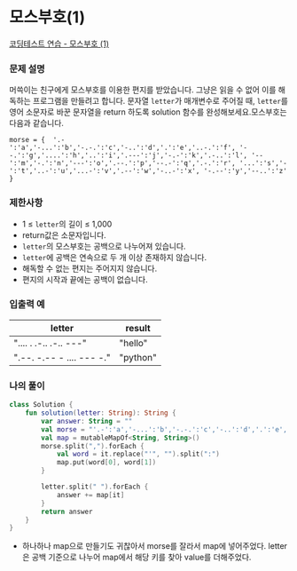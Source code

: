 # 모스부호(1)

[코딩테스트 연습 - 모스부호 (1)](https://school.programmers.co.kr/learn/courses/30/lessons/120838)

### **문제 설명**

머쓱이는 친구에게 모스부호를 이용한 편지를 받았습니다. 그냥은 읽을 수 없어 이를 해독하는 프로그램을 만들려고 합니다. 문자열 `letter`가 매개변수로 주어질 때, `letter`를 영어 소문자로 바꾼 문자열을 return 하도록 solution 함수를 완성해보세요.모스부호는 다음과 같습니다.

`morse = { 
    '.-':'a','-...':'b','-.-.':'c','-..':'d','.':'e','..-.':'f',
    '--.':'g','....':'h','..':'i','.---':'j','-.-':'k','.-..':'l',
    '--':'m','-.':'n','---':'o','.--.':'p','--.-':'q','.-.':'r',
    '...':'s','-':'t','..-':'u','...-':'v','.--':'w','-..-':'x',
    '-.--':'y','--..':'z'
}`

### 제한사항

- 1 ≤ `letter`의 길이 ≤ 1,000
- return값은 소문자입니다.
- `letter`의 모스부호는 공백으로 나누어져 있습니다.
- `letter`에 공백은 연속으로 두 개 이상 존재하지 않습니다.
- 해독할 수 없는 편지는 주어지지 않습니다.
- 편지의 시작과 끝에는 공백이 없습니다.

### 입출력 예

| letter | result |
| --- | --- |
| ".... . .-.. .-.. ---" | "hello" |
| ".--. -.-- - .... --- -." | "python" |

### 나의 풀이

```kotlin
class Solution {
    fun solution(letter: String): String {
        var answer: String = ""
        val morse = "'.-':'a','-...':'b','-.-.':'c','-..':'d','.':'e','..-.':'f','--.':'g','....':'h','..':'i','.---':'j','-.-':'k','.-..':'l','--':'m','-.':'n','---':'o','.--.':'p','--.-':'q','.-.':'r','...':'s','-':'t','..-':'u','...-':'v','.--':'w','-..-':'x','-.--':'y','--..':'z'"
        val map = mutableMapOf<String, String>()
        morse.split(",").forEach {
            val word = it.replace("'", "").split(":")
            map.put(word[0], word[1])
        }

        letter.split(" ").forEach {
            answer += map[it]
        }
        return answer
    }
}
```

- 하나하나 map으로 만들기도 귀찮아서 morse를 잘라서 map에 넣어주었다. letter은 공백 기준으로 나누어 map에서 해당 키를 찾아 value를 더해주었다.